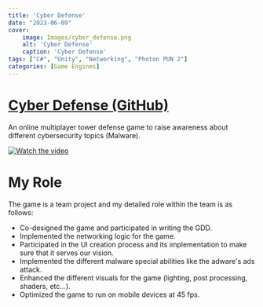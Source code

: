 ```yaml
---
title: 'Cyber Defense'
date: "2023-06-09"
cover: 
    image: Images/cyber_defense.png
    alt: 'Cyber Defense'
    caption: 'Cyber Defense'
tags: ["C#", "Unity", "Networking", "Photon PUN 2"]
categories: [Game Engines]
---
```


# [Cyber Defense (GitHub)](https://github.com/AhmedYAbbas/Cyber-Defense/tree/Development)
An online multiplayer tower defense game to raise awareness about different cybersecurity topics (Malware).

[![Watch the video](https://img.youtube.com/vi/4zejgNG3cjE/hqdefault.jpg)](https://www.youtube.com/embed/4zejgNG3cjE)

# My Role
The game is a team project and my detailed role within the team is as follows:
- Co-designed the game and participated in writing the GDD.
- Implemented the networking logic for the game.
- Participated in the UI creation process and its implementation to make sure that it serves our vision.
- Implemented the different malware special abilities like the adware's ads attack.
- Enhanced the different visuals for the game (lighting, post processing, shaders, etc...).
- Optimized the game to run on mobile devices at 45 fps.
